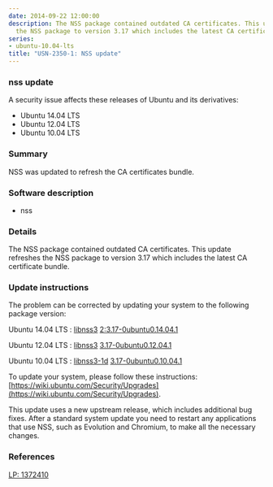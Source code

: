 ```yaml
---
date: 2014-09-22 12:00:00
description: The NSS package contained outdated CA certificates. This update refreshes
  the NSS package to version 3.17 which includes the latest CA certificate bundle.
series:
- ubuntu-10.04-lts
title: "USN-2350-1: NSS update"
---
```


### nss update

A security issue affects these releases of Ubuntu and its derivatives:

* Ubuntu 14.04 LTS
* Ubuntu 12.04 LTS
* Ubuntu 10.04 LTS

### Summary

NSS was updated to refresh the CA certificates bundle. 

### Software description

* nss 

### Details

The NSS package contained outdated CA certificates. This update refreshes the NSS package to version 3.17 which includes the latest CA certificate bundle. 

### Update instructions

The problem can be corrected by updating your system to the following package version:

Ubuntu 14.04 LTS
 : [libnss3](https://launchpad.net/ubuntu/+source/nss) <span> [2:3.17-0ubuntu0.14.04.1](https://launchpad.net/ubuntu/+source/nss/2:3.17-0ubuntu0.14.04.1) </span> 

Ubuntu 12.04 LTS
 : [libnss3](https://launchpad.net/ubuntu/+source/nss) <span> [3.17-0ubuntu0.12.04.1](https://launchpad.net/ubuntu/+source/nss/3.17-0ubuntu0.12.04.1) </span> 

Ubuntu 10.04 LTS
 : [libnss3-1d](https://launchpad.net/ubuntu/+source/nss) <span> [3.17-0ubuntu0.10.04.1](https://launchpad.net/ubuntu/+source/nss/3.17-0ubuntu0.10.04.1) </span> 

To update your system, please follow these instructions: [https://wiki.ubuntu.com/Security/Upgrades](https://wiki.ubuntu.com/Security/Upgrades).

This update uses a new upstream release, which includes additional bug fixes. After a standard system update you need to restart any applications that use NSS, such as Evolution and Chromium, to make all the necessary changes. 

### References

 [LP: 1372410](https://launchpad.net/bugs/1372410)
